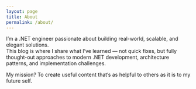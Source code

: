 ```yaml
---
layout: page
title: About
permalink: /about/
---
```


I’m a .NET engineer passionate about building real-world, scalable, and elegant solutions.  
This blog is where I share what I’ve learned — not quick fixes, but fully thought-out approaches to modern .NET development, architecture patterns, and implementation challenges.

My mission? To create useful content that’s as helpful to others as it is to my future self.
